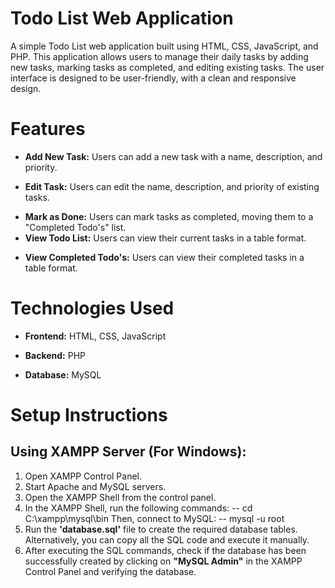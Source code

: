 # Todo List Web Application
A simple Todo List web application built using HTML, CSS, JavaScript, and PHP. This application allows users to manage their daily tasks by adding new tasks, marking tasks as completed, and editing existing tasks. The user interface is designed to be user-friendly, with a clean and responsive design.

# Features
+ **Add New Task:** Users can add a new task with a name, description, and priority.
- **Edit Task:** Users can edit the name, description, and priority of existing tasks.
* **Mark as Done:** Users can mark tasks as completed, moving them to a "Completed Todo's" list.
* **View Todo List:** Users can view their current tasks in a table format.
- **View Completed Todo's:** Users can view their completed tasks in a table format.

# Technologies Used
+ **Frontend:** HTML, CSS, JavaScript
* **Backend:** PHP
- **Database:** MySQL

# Setup Instructions
## Using XAMPP Server (For Windows):
1. Open XAMPP Control Panel.
2. Start Apache and MySQL servers.
3. Open the XAMPP Shell from the control panel.
4. In the XAMPP Shell, run the following commands:
   -- cd C:\xampp\mysql\bin
   Then, connect to MySQL:
   -- mysql -u root
5. Run the **'database.sql'** file to create the required database tables. Alternatively, you can copy all the SQL code and execute it manually.
6. After executing the SQL commands, check if the database has been successfully created by clicking on **"MySQL Admin"** in the XAMPP Control Panel and verifying the database.

